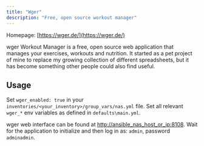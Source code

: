 ```yaml
---
title: "Wger"
description: "Free, open source workout manager"
---
```


Homepage: [https://wger.de/](https://wger.de/)

wger Workout Manager is a free, open source web application that manages your exercises, workouts and nutrition. It started as a pet project of mine to replace my growing collection of different spreadsheets, but it has become something other people could also find useful.

## Usage

Set `wger_enabled: true` in your `inventories/<your_inventory>/group_vars/nas.yml` file. Set all relevant `wger_*` env variables as defined in `defaults\main.yml`.

wger web interface can be found at [http://ansible_nas_host_or_ip:8108](http://ansible_nas_host_or_ip:8108). Wait for the application to initialize and then log in as: `admin`, password `adminadmin`.
